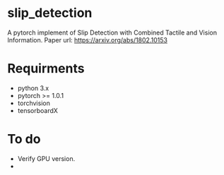 # slip_detection
A pytorch implement of Slip Detection with Combined Tactile and Vision Information.
Paper url: https://arxiv.org/abs/1802.10153
# Requirments
* python 3.x
* pytorch >= 1.0.1
* torchvision
* tensorboardX
# To do
* Verify GPU version.
* 
